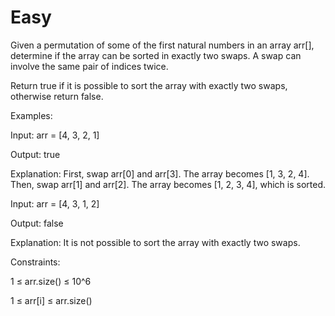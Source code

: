 # Easy

Given a permutation of some of the first natural numbers in an array arr[], determine if the array can be sorted in exactly two swaps. A swap can involve the same pair of indices twice.

Return true if it is possible to sort the array with exactly two swaps, otherwise return false.

Examples:

Input: arr = [4, 3, 2, 1]

Output: true

Explanation: First, swap arr[0] and arr[3]. The array becomes [1, 3, 2, 4]. Then, swap arr[1] and arr[2]. The array becomes [1, 2, 3, 4], which is sorted.

Input: arr = [4, 3, 1, 2]

Output: false

Explanation: It is not possible to sort the array with exactly two swaps.

Constraints:

1 ≤ arr.size() ≤ 10^6

1 ≤ arr[i] ≤ arr.size()
